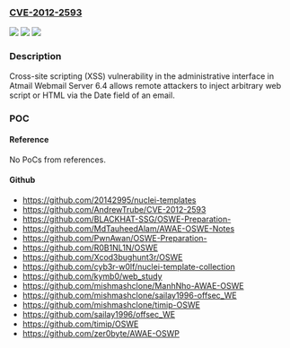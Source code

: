 ### [CVE-2012-2593](https://cve.mitre.org/cgi-bin/cvename.cgi?name=CVE-2012-2593)
![](https://img.shields.io/static/v1?label=Product&message=Atmail%20Webmail%20Server&color=blue)
![](https://img.shields.io/static/v1?label=Version&message=6.4%20&color=brightgreen)
![](https://img.shields.io/static/v1?label=Vulnerability&message=Cross-Site%20Scripting&color=brightgreen)

### Description

Cross-site scripting (XSS) vulnerability in the administrative interface in Atmail Webmail Server 6.4 allows remote attackers to inject arbitrary web script or HTML via the Date field of an email.

### POC

#### Reference
No PoCs from references.

#### Github
- https://github.com/20142995/nuclei-templates
- https://github.com/AndrewTrube/CVE-2012-2593
- https://github.com/BLACKHAT-SSG/OSWE-Preparation-
- https://github.com/MdTauheedAlam/AWAE-OSWE-Notes
- https://github.com/PwnAwan/OSWE-Preparation-
- https://github.com/R0B1NL1N/OSWE
- https://github.com/Xcod3bughunt3r/OSWE
- https://github.com/cyb3r-w0lf/nuclei-template-collection
- https://github.com/kymb0/web_study
- https://github.com/mishmashclone/ManhNho-AWAE-OSWE
- https://github.com/mishmashclone/sailay1996-offsec_WE
- https://github.com/mishmashclone/timip-OSWE
- https://github.com/sailay1996/offsec_WE
- https://github.com/timip/OSWE
- https://github.com/zer0byte/AWAE-OSWP


